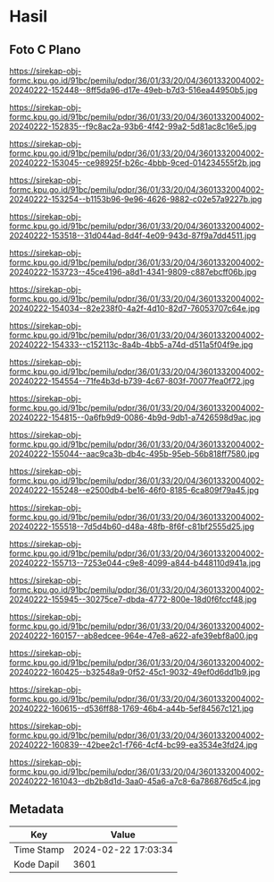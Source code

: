 # Hasil

## Foto C Plano

https://sirekap-obj-formc.kpu.go.id/91bc/pemilu/pdpr/36/01/33/20/04/3601332004002-20240222-152448--8ff5da96-d17e-49eb-b7d3-516ea44950b5.jpg

https://sirekap-obj-formc.kpu.go.id/91bc/pemilu/pdpr/36/01/33/20/04/3601332004002-20240222-152835--f9c8ac2a-93b6-4f42-99a2-5d81ac8c16e5.jpg

https://sirekap-obj-formc.kpu.go.id/91bc/pemilu/pdpr/36/01/33/20/04/3601332004002-20240222-153045--ce98925f-b26c-4bbb-9ced-014234555f2b.jpg

https://sirekap-obj-formc.kpu.go.id/91bc/pemilu/pdpr/36/01/33/20/04/3601332004002-20240222-153254--b1153b96-9e96-4626-9882-c02e57a9227b.jpg

https://sirekap-obj-formc.kpu.go.id/91bc/pemilu/pdpr/36/01/33/20/04/3601332004002-20240222-153518--31d044ad-8d4f-4e09-943d-87f9a7dd4511.jpg

https://sirekap-obj-formc.kpu.go.id/91bc/pemilu/pdpr/36/01/33/20/04/3601332004002-20240222-153723--45ce4196-a8d1-4341-9809-c887ebcff06b.jpg

https://sirekap-obj-formc.kpu.go.id/91bc/pemilu/pdpr/36/01/33/20/04/3601332004002-20240222-154034--82e238f0-4a2f-4d10-82d7-76053707c64e.jpg

https://sirekap-obj-formc.kpu.go.id/91bc/pemilu/pdpr/36/01/33/20/04/3601332004002-20240222-154333--c152113c-8a4b-4bb5-a74d-d511a5f04f9e.jpg

https://sirekap-obj-formc.kpu.go.id/91bc/pemilu/pdpr/36/01/33/20/04/3601332004002-20240222-154554--71fe4b3d-b739-4c67-803f-70077fea0f72.jpg

https://sirekap-obj-formc.kpu.go.id/91bc/pemilu/pdpr/36/01/33/20/04/3601332004002-20240222-154815--0a6fb9d9-0086-4b9d-9db1-a7426598d9ac.jpg

https://sirekap-obj-formc.kpu.go.id/91bc/pemilu/pdpr/36/01/33/20/04/3601332004002-20240222-155044--aac9ca3b-db4c-495b-95eb-56b818ff7580.jpg

https://sirekap-obj-formc.kpu.go.id/91bc/pemilu/pdpr/36/01/33/20/04/3601332004002-20240222-155248--e2500db4-be16-46f0-8185-6ca809f79a45.jpg

https://sirekap-obj-formc.kpu.go.id/91bc/pemilu/pdpr/36/01/33/20/04/3601332004002-20240222-155518--7d5d4b60-d48a-48fb-8f6f-c81bf2555d25.jpg

https://sirekap-obj-formc.kpu.go.id/91bc/pemilu/pdpr/36/01/33/20/04/3601332004002-20240222-155713--7253e044-c9e8-4099-a844-b448110d941a.jpg

https://sirekap-obj-formc.kpu.go.id/91bc/pemilu/pdpr/36/01/33/20/04/3601332004002-20240222-155945--30275ce7-dbda-4772-800e-18d0f6fccf48.jpg

https://sirekap-obj-formc.kpu.go.id/91bc/pemilu/pdpr/36/01/33/20/04/3601332004002-20240222-160157--ab8edcee-964e-47e8-a622-afe39ebf8a00.jpg

https://sirekap-obj-formc.kpu.go.id/91bc/pemilu/pdpr/36/01/33/20/04/3601332004002-20240222-160425--b32548a9-0f52-45c1-9032-49ef0d6dd1b9.jpg

https://sirekap-obj-formc.kpu.go.id/91bc/pemilu/pdpr/36/01/33/20/04/3601332004002-20240222-160615--d536ff88-1769-46b4-a44b-5ef84567c121.jpg

https://sirekap-obj-formc.kpu.go.id/91bc/pemilu/pdpr/36/01/33/20/04/3601332004002-20240222-160839--42bee2c1-f766-4cf4-bc99-ea3534e3fd24.jpg

https://sirekap-obj-formc.kpu.go.id/91bc/pemilu/pdpr/36/01/33/20/04/3601332004002-20240222-161043--db2b8d1d-3aa0-45a6-a7c8-6a786876d5c4.jpg


## Metadata

| Key        | Value               |
| ---------- | ------------------- |
| Time Stamp | 2024-02-22 17:03:34 |
| Kode Dapil | 3601                |




